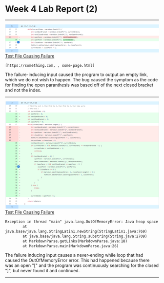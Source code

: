 # Week 4 Lab Report (2)
---
![image](SS2.png)
[Test File Causing Failure](https://github.com/tylermeyers/markdown-parse/blob/20b1a762f348960b61de05ca8695c444d933dd13/test-file.md)
```
[https://something.com, , some-page.html]
```

The failure-inducing input caused the program to output an empty link, which we do not wish to happen. The bug caused the symptom as the code for finding the open paranthesis was based off of the next closed bracket and not the index.

---

![image](SS1.png)
[Test File Causing Failure](https://github.com/tylermeyers/markdown-parse/blob/884faf2b1d52d800e117b54e5c7cbaa3a0d5b2ec/test-file2.md)
```
Exception in thread "main" java.lang.OutOfMemoryError: Java heap space
        at java.base/java.lang.StringLatin1.newString(StringLatin1.java:769)
        at java.base/java.lang.String.substring(String.java:2709)
        at MarkdownParse.getLinks(MarkdownParse.java:18)
        at MarkdownParse.main(MarkdownParse.java:26)
```
The failure inducing input causes a never-ending while loop that had caused the OutOfMemoryError error. This had happened because there was an open "[" and the program was continuously searching for the closed "]", but never found it and continued.

------
